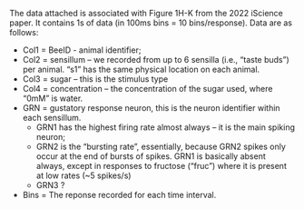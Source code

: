 The data attached is associated with Figure 1H-K from the 2022 iScience paper. It contains 1s of data (in 100ms bins = 10 bins/response). Data are as follows:
- Col1 = BeeID - animal identifier;
- Col2 = sensillum – we recorded from up to 6 sensilla (i.e., “taste buds”) per animal. “s1” has the same physical location on each animal.
- Col3 = sugar – this is the stimulus type
- Col4 = concentration – the concentration of the sugar used, where “0mM” is water.
- GRN = gustatory response neuron, this is the neuron identifier within each sensillum.
  - GRN1 has the highest firing rate almost always – it is the main spiking neuron; 
  - GRN2 is the “bursting rate”, essentially, because GRN2 spikes only occur at the end of bursts of spikes. GRN1 is basically absent always, except in responses to fructose (“fruc”) where it is present at low rates (~5 spikes/s)
  - GRN3 ?
- Bins = The reponse recorded for each time interval. 
